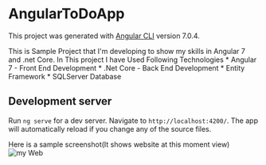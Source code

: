 # AngularToDoApp

This project was generated with [Angular CLI](https://github.com/angular/angular-cli) version 7.0.4.


This is Sample Project that I'm developing to show my skills in Angular 7 and .net Core.
In This project I have Used Following Technologies
    * Angular 7 - Front End Development
    * .Net Core - Back End Development
    * Entity Framework
    * SQLServer Database

## Development server

Run `ng serve` for a dev server. Navigate to `http://localhost:4200/`. The app will automatically reload if you change any of the source files.

Here is a sample screenshot(It shows website at this moment view)
![my Web](https://user-images.githubusercontent.com/11060669/114289668-2e3a4800-9abd-11eb-9707-6f48e37cdb0b.PNG)

